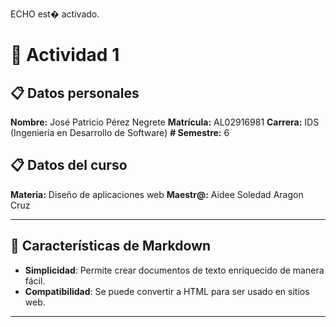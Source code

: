 ECHO est� activado.
# 🌟 Actividad 1

## 📋 Datos personales
**Nombre:** José Patricio Pérez Negrete
**Matrícula:** AL02916981
**Carrera:** IDS (Ingeniería en Desarrollo de Software)
**# Semestre:** 6

## 📋 Datos del curso
**Materia:** Diseño de aplicaciones web
**Maestr@:** Aidee Soledad Aragon Cruz

---

## 🚀 Características de Markdown
- **Simplicidad**: Permite crear documentos de texto enriquecido de manera fácil.
- **Compatibilidad**: Se puede convertir a HTML para ser usado en sitios web.

---